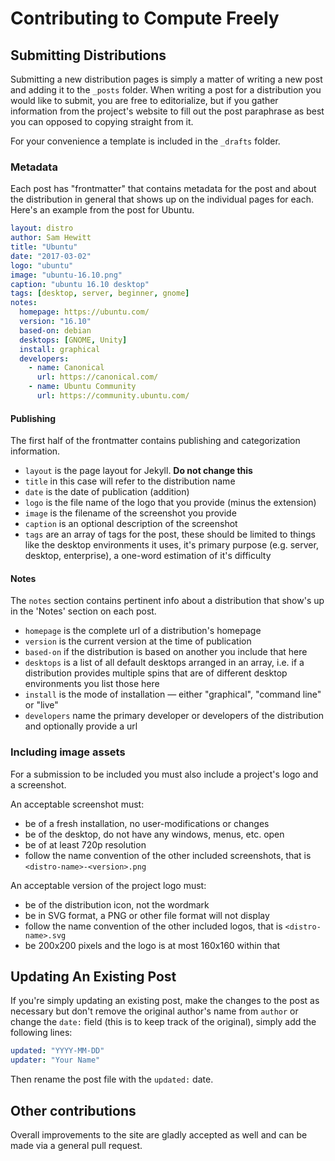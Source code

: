 # Contributing to Compute Freely

## Submitting Distributions

Submitting a new distribution pages is simply a matter of writing a new post and adding it to the `_posts` folder. When writing a post for a distribution you would like to submit, you are free to editorialize, but if you gather information from the project's website to fill out the post paraphrase as best you can opposed to copying straight from it.

For your convenience a template is included in the `_drafts` folder.

### Metadata

Each post has "frontmatter" that contains metadata for the post and about the distribution in general that shows up on the individual pages for each. Here's an example from the post for Ubuntu.

```yaml
layout: distro
author: Sam Hewitt
title: "Ubuntu"
date: "2017-03-02"
logo: "ubuntu"
image: "ubuntu-16.10.png"
caption: "ubuntu 16.10 desktop"
tags: [desktop, server, beginner, gnome]
notes:
  homepage: https://ubuntu.com/
  version: "16.10"
  based-on: debian
  desktops: [GNOME, Unity]
  install: graphical
  developers:
    - name: Canonical
      url: https://canonical.com/
    - name: Ubuntu Community
      url: https://community.ubuntu.com/
```

#### Publishing

The first half of the frontmatter contains publishing and categorization information.

- `layout` is the page layout for Jekyll. **Do not change this**
- `title` in this case will refer to the distribution name
- `date` is the date of publication (addition)
- `logo` is the file name of the logo that you provide (minus the extension)
- `image` is the filename of the screenshot you provide
- `caption` is an optional description of the screenshot
- `tags` are an array of tags for the post, these should be limited to things like the desktop environments it uses, it's primary purpose (e.g. server, desktop, enterprise), a one-word estimation of it's difficulty

#### Notes

The `notes` section contains pertinent info about a distribution that show's up in the 'Notes' section on each post.

- `homepage` is the complete url of a distribution's homepage
- `version` is the current version at the time of publication
- `based-on` if the distribution is based on another you include that here
- `desktops` is a list of all default desktops arranged in an array, i.e. if a distribution provides multiple spins that are of different desktop environments you list those here
- `install` is the mode of installation — either "graphical", "command line" or "live"
- `developers` name the primary developer or developers of the distribution and optionally provide a url

### Including image assets

For a submission to be included you must also include a project's logo and a screenshot.

An acceptable screenshot must:

- be of a fresh installation, no user-modifications or changes
- be of the desktop, do not have any windows, menus, etc. open
- be of at least 720p resolution
- follow the name convention of the other included screenshots, that is `<distro-name>-<version>.png`

An acceptable version of the project logo must:

- be of the distribution icon, not the wordmark
- be in SVG format, a PNG or other file format will not display
- follow the name convention of the other included logos, that is `<distro-name>.svg`
- be 200x200 pixels and the logo is at most 160x160 within that

## Updating An Existing Post

If you're simply updating an existing post, make the changes to the post as necessary but don't remove the original author's name from `author` or change the `date:` field (this is to keep track of the original), simply add the following lines:

```yaml
updated: "YYYY-MM-DD"
updater: "Your Name"
```

Then rename the post file with the `updated:` date.

## Other contributions

Overall improvements to the site are gladly accepted as well and can be made via a general pull request.
